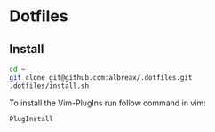 # Dotfiles

## Install

```sh
cd ~
git clone git@github.com:albreax/.dotfiles.git
.dotfiles/install.sh
```

To install the Vim-PlugIns run follow command in vim:
```
PlugInstall
```
